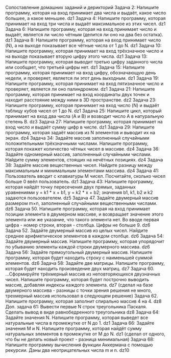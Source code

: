 Сопоставление домашних заданий и дерикторий
Задача 2: Напишите программу, которая на вход принимает два числа и выдаёт, какое число большее, а какое меньшее.
dz1
Задача 4: Напишите программу, которая принимает на вход три числа и выдаёт максимальное из этих чисел.
dz1
Задача 6: Напишите программу, которая на вход принимает число и выдаёт, является ли число чётным (делится ли оно на два без остатка).
dz1
Задача 8: Напишите программу, которая на вход принимает число (N), а на выходе показывает все чётные числа от 1 до N.
dz1
Задача 10: Напишите программу, которая принимает на вход трёхзначное число и на выходе показывает вторую цифру этого числа.
dz1
Задача 13: Напишите программу, которая выводит третью цифру заданного числа или сообщает, что третьей цифры нет.
dz1
Задача 15: Напишите программу, которая принимает на вход цифру, обозначающую день недели, и проверяет, является ли этот день выходным.
dz1
Задача 19: Напишите программу, которая принимает на вход пятизначное число и проверяет, является ли оно палиндромом.
dz1
Задача 21: Напишите программу, которая принимает на вход координаты двух точек и находит расстояние между ними в 3D пространстве.
dz2
Задача 23: Напишите программу, которая принимает на вход число (N) и выдаёт таблицу кубов чисел от 1 до N.
dz1
Задача 25: Напишите цикл, который принимает на вход два числа (A и B) и возводит число A в натуральную степень B.
dz3
Задача 27: Напишите программу, которая принимает на вход число и выдаёт сумму цифр в числе.
dz1
Задача 29: Напишите программу, которая задаёт массив из N элементов и выводит их на экран.
dz4
Задача 34: Задайте массив заполненный случайными положительными трёхзначными числами. Напишите программу, которая покажет количество чётных чисел в массиве.
dz4
Задача 36: Задайте одномерный массив, заполненный случайными числами. Найдите сумму элементов, стоящих на нечётных позициях.
dz4
Задача 38: Задайте массив вещественных чисел. Найдите разницу между максимальным и минимальным элементами массива.
dz4
Задача 41: Пользователь вводит с клавиатуры M чисел. Посчитайте, сколько чисел больше 0 ввёл пользователь.
dz1
Задача 43: Напишите программу, которая найдёт точку пересечения двух прямых, заданных уравнениями y = k1 * x + b1, y = k2 * x + b2; значения b1, k1, b2 и k2 задаются пользователем.
dz5
Задача 47. Задайте двумерный массив размером m×n, заполненный случайными вещественными числами.
dz6
Задача 50. Напишите программу, которая на вход принимает позиции элемента в двумерном массиве, и возвращает значение этого элемента или же указание, что такого элемента нет. Во вводе первая цифра - номер строки, вторая - столбца. Цифры не больше 9.
dz6
Задача 52. Задайте двумерный массив из целых чисел. Найдите среднее арифметическое элементов в каждом столбце.
dz6
Задача 54: Задайте двумерный массив. Напишите программу, которая упорядочит по убыванию элементы каждой строки двумерного массива.
dz6
Задача 56: Задайте прямоугольный двумерный массив. Напишите программу, которая будет находить строку с наименьшей суммой элементов.
dz6
Задача 58: Задайте две матрицы. Напишите программу, которая будет находить произведение двух матриц.
dz7
Задача 60. ...Сформируйте трёхмерный массив из неповторяющихся двузначных чисел. Напишите программу, которая будет построчно выводить массив, добавляя индексы каждого элемента.
dz7 (сделал на базе двумерного массива - разницы с точки зрения решения не много, трехмерный массив использовал в следующем решение)
Задача 62. Напишите программу, которая заполнит спирально массив 4 на 4.
dz8
Доп. задача 61: Вывести первые N строк треугольника Паскаля. Сделать вывод в виде равнобедренного треугольника
dz8
Задача 64: Задайте значения N. Напишите программу, которая выведет все натуральные числа в промежутке от N до 1.
dz1
Задача 66: Задайте значения M и N. Напишите программу, которая найдёт сумму натуральных элементов в промежутке от M до N.
dz1 (сделал от одного, что бы не делать новый проект - разница минимальная)
Задача 68: Напишите программу вычисления функции Аккермана с помощью рекурсии. Даны два неотрицательных числа m и n.
dz10
